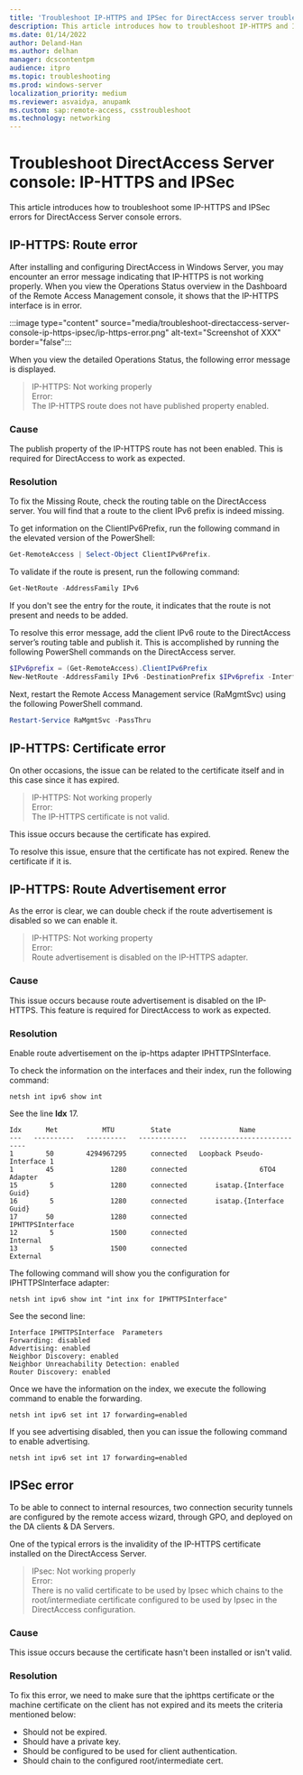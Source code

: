 ```yaml
---
title: 'Troubleshoot IP-HTTPS and IPSec for DirectAccess server troubleshooting'
description: This article introduces how to troubleshoot IP-HTTPS and IPSec for DirectAccess server troubleshooting.
ms.date: 01/14/2022
author: Deland-Han
ms.author: delhan
manager: dcscontentpm
audience: itpro
ms.topic: troubleshooting
ms.prod: windows-server
localization_priority: medium
ms.reviewer: asvaidya, anupamk
ms.custom: sap:remote-access, csstroubleshoot
ms.technology: networking
---
```

# Troubleshoot DirectAccess Server console: IP-HTTPS and IPSec

This article introduces how to troubleshoot some IP-HTTPS and IPSec errors for DirectAccess Server console errors.

## IP-HTTPS: Route error

After installing and configuring DirectAccess in Windows Server, you may encounter an error message indicating that IP-HTTPS is not working properly. When you view the Operations Status overview in the Dashboard of the Remote Access Management console, it shows that the IP-HTTPS interface is in error.

:::image type="content" source="media/troubleshoot-directaccess-server-console-ip-https-ipsec/ip-https-error.png" alt-text="Screenshot of XXX" border="false":::

When you view the detailed Operations Status, the following error message is displayed.

> IP-HTTPS: Not working properly  
> Error:  
> The IP-HTTPS route does not have published property enabled.

### Cause

The publish property of the IP-HTTPS route has not been enabled. This is required for DirectAccess to work as expected.

### Resolution

To fix the Missing Route, check the routing table on the DirectAccess server. You will find that a route to the client IPv6 prefix is indeed missing.

To get information on the ClientIPv6Prefix, run the following command in the elevated version of the PowerShell:

```powershell
Get-RemoteAccess | Select-Object ClientIPv6Prefix.
```

To validate if the route is present, run the following command:

```powershell
Get-NetRoute -AddressFamily IPv6
```

If you don't see the entry for the route, it indicates that the route is not present and needs to be added.

To resolve this error message, add the client IPv6 route to the DirectAccess server’s routing table and publish it. This is accomplished by running the following PowerShell commands on the DirectAccess server.

```powershell
$IPv6prefix = (Get-RemoteAccess).ClientIPv6Prefix 
New-NetRoute -AddressFamily IPv6 -DestinationPrefix $IPv6prefix -InterfaceAlias “Microsoft IP-HTTPS Platform Interface” -Publish Yes 
```

Next, restart the Remote Access Management service (RaMgmtSvc) using the following PowerShell command.

```powershell
Restart-Service RaMgmtSvc -PassThru 
```

## IP-HTTPS: Certificate error

On other occasions, the issue can be related to the certificate itself and in this case since it has expired.

> IP-HTTPS: Not working properly  
> Error:  
> The IP-HTTPS certificate is not valid.

This issue occurs because the certificate has expired.

To resolve this issue, ensure that the certificate has not expired. Renew the certificate if it is.

## IP-HTTPS: Route Advertisement error

As the error is clear, we can double check if the route advertisement is disabled so we can enable it.

> IP-HTTPS: Not working property  
> Error:  
> Route advertisement is disabled on the IP-HTTPS adapter.

### Cause

This issue occurs because route advertisement is disabled on the IP-HTTPS. This feature is required for DirectAccess to work as expected.

### Resolution

Enable route advertisement on the ip-https adapter IPHTTPSInterface.

To check the information on the interfaces and their index, run the following command:

```console
netsh int ipv6 show int
```

See the line **Idx** 17.

```output
Idx      Met           MTU         State                 Name 
---   ----------   ----------   ------------   --------------------------- 
1        50        4294967295      connected   Loopback Pseudo-Interface 1 
1        45              1280      connected                  6TO4 Adapter 
15        5              1280      connected       isatap.{Interface Guid} 
16        5              1280      connected       isatap.{Interface Guid}
17       50              1280      connected              IPHTTPSInterface 
12        5              1500      connected                      Internal 
13        5              1500      connected                      External 
```

The following command will show you the configuration for IPHTTPSInterface adapter:

```console
netsh int ipv6 show int "int inx for IPHTTPSInterface"
```

See the second line:

```output
Interface IPHTTPSInterface  Parameters
Forwarding: disabled
Advertising: enabled
Neighbor Discovery: enabled
Neighbor Unreachability Detection: enabled
Router Discovery: enabled
```

Once we have the information on the index, we execute the following command to enable the forwarding.

```console
netsh int ipv6 set int 17 forwarding=enabled
```

If you see advertising disabled, then you can issue the following command to enable advertising.

```console
netsh int ipv6 set int 17 forwarding=enabled
```

## IPSec error

To be able to connect to internal resources, two connection security tunnels are configured by the remote access wizard, through GPO, and deployed on the DA clients & DA Servers.

One of the typical errors is the invalidity of the IP-HTTPS certificate installed on the DirectAccess Server.

> IPsec: Not working properly  
> Error:  
> There is no valid certificate to be used by Ipsec which chains to the root/intermediate certificate configured to be used by Ipsec in the DirectAccess configuration.

### Cause

This issue occurs because the certificate hasn't been installed or isn't valid.

### Resolution

To fix this error, we need to make sure that the iphttps certificate or the machine certificate on the client has not expired and its meets the criteria mentioned below:

- Should not be expired.
- Should have a private key.
- Should be configured to be used for client authentication.
- Should chain to the configured root/intermediate cert.
